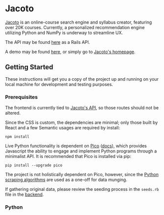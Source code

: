 # Jacoto

[Jacoto](http://jacoto.herokuapp.com) is an online-course search engine and syllabus creator, featuring over 20K courses. Currently, a personalized recommendation engine utilizing Python and NumPy is underway to streamline UX.

The API may be found [here](https://github.com/rscheiwe/jacoto-api) as a Rails API.

A demo may be found [here](http://richardscheiwe.com/demos), or simply go to [Jacoto's homepage](http://jacoto.herokuapp.com).

## Getting Started

These instructions will get you a copy of the project up and running on your local machine for development and testing purposes.

### Prerequisites

The frontend is currently tied to [Jacoto's API](http://jacoto-api.herokuapp.com/api/v1/courses), so those routes should not be altered.

Since the CSS is custom, the dependencies are minimal; only those built by React and a few Semantic usages are required by install:

```
npm install
```

Live Python functionality is dependent on [Pico](https://github.com/fergalwalsh/pico) ([docs](https://pico.readthedocs.io/en/latest/)), which provides Javascript the ability to engage and implement Python programs through a minimalist API. It is recommended that Pico is installed via pip:

```
pip install --upgrade pico
```

The project is not holistically dependent on Pico, however, since the [Python scraping algorithms](https://github.com/rscheiwe/jacoto-frontend/tree/master/python) are used as a one-off for data munging.

If gathering original data, please review the seeding process in the `seeds.rb` file in the [backend](https://github.com/rscheiwe/jacoto-api/blob/master/db/seeds.rb).

### Python
